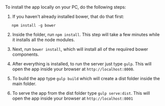 To install the app locally on your PC, do the following steps:

1. If you haven't already installed bower, that do that first:

```
   npm install -g bower
```

2. Inside the folder, run ```npm install```. This step will take a few minutes while it installs all the node modules.

3. Next, run ```bower install```, which will install all of the requiired bower components.

4. After everything is installed, to run the server just type ```gulp```. This will open the app inside your browser at ```http://localhost:8000```.

5. To build the app type ```gulp build``` which will create a dist folder inside the main folder.

6. To serve the app from the dist folder type ```gulp serve:dist```. This will open the app inside your browser at ```http://localhost:8001```